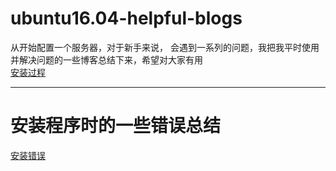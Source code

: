 # ubuntu16.04-helpful-blogs
从开始配置一个服务器，对于新手来说， 会遇到一系列的问题，我把我平时使用并解决问题的一些博客总结下来，希望对大家有用  
[安装过程](./Installation)  
***************************
# 安装程序时的一些错误总结
[安装错误](./Error)  
